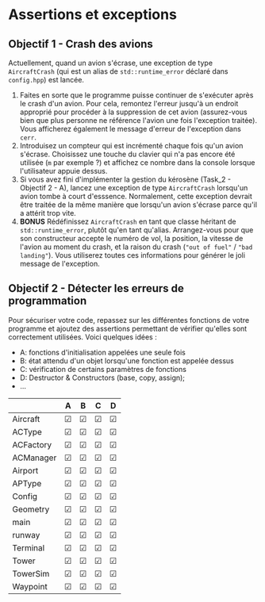 # Assertions et exceptions

## Objectif 1 - Crash des avions

Actuellement, quand un avion s'écrase, une exception de type `AircraftCrash` (qui est un alias de `std::runtime_error` déclaré dans `config.hpp`) est lancée.

1. Faites en sorte que le programme puisse continuer de s'exécuter après le crash d'un avion. Pour cela, remontez l'erreur jusqu'à un endroit approprié pour procéder à la suppression de cet avion (assurez-vous bien que plus personne ne référence l'avion une fois l'exception traitée). Vous afficherez également le message d'erreur de l'exception dans `cerr`.
2. Introduisez un compteur qui est incrémenté chaque fois qu'un avion s'écrase. Choisissez une touche du clavier qui n'a pas encore été utilisée (`m` par exemple ?) et affichez ce nombre dans la console lorsque l'utilisateur appuie dessus.
3. Si vous avez fini d'implémenter la gestion du kérosène (Task_2 - Objectif 2 - A), lancez une exception de type `AircraftCrash` lorsqu'un avion tombe à court d'esssence. Normalement, cette exception devrait être traitée de la même manière que lorsqu'un avion s'écrase parce qu'il a attérit trop vite.
4. **BONUS** Rédéfinissez `AircraftCrash` en tant que classe héritant de `std::runtime_error`, plutôt qu'en tant qu'alias. Arrangez-vous pour que son constructeur accepte le numéro de vol, la position, la vitesse de l'avion au moment du crash, et la raison du crash (`"out of fuel"` / `"bad landing"`). Vous utiliserez toutes ces informations pour générer le joli message de l'exception.

## Objectif 2 - Détecter les erreurs de programmation

Pour sécuriser votre code, repassez sur les différentes fonctions de votre programme et ajoutez des assertions permettant de vérifier qu'elles sont correctement utilisées.
Voici quelques idées :
- A: fonctions d'initialisation appelées une seule fois
- B: état attendu d'un objet lorsqu'une fonction est appelée dessus
- C: vérification de certains paramètres de fonctions
- D: Destructor & Constructors (base, copy, assign);
- ...

|         | A | B | C | D |
|---------|---|---|---|---|
|Aircraft | ☑ | ☑ | ☑ | ☑ |
|ACType   | ☑ | ☑ | ☑ | ☑ |
|ACFactory| ☑ | ☑ | ☑ | ☑ |
|ACManager| ☑ | ☑ | ☑ | ☑ |
|Airport  | ☑ | ☑ | ☑ | ☑ |
|APType   | ☑ | ☑ | ☑ | ☑ |
|Config   | ☑ | ☑ | ☑ | ☑ |
|Geometry | ☑ | ☑ | ☑ | ☑ |
|main     | ☑ | ☑ | ☑ | ☑ |
|runway   | ☑ | ☑ | ☑ | ☑ |
|Terminal | ☑ | ☑ | ☑ | ☑ |
|Tower    | ☑ | ☑ | ☑ | ☑ |
|TowerSim | ☑ | ☑ | ☑ | ☑ |
|Waypoint | ☑ | ☑ | ☑ | ☑ |